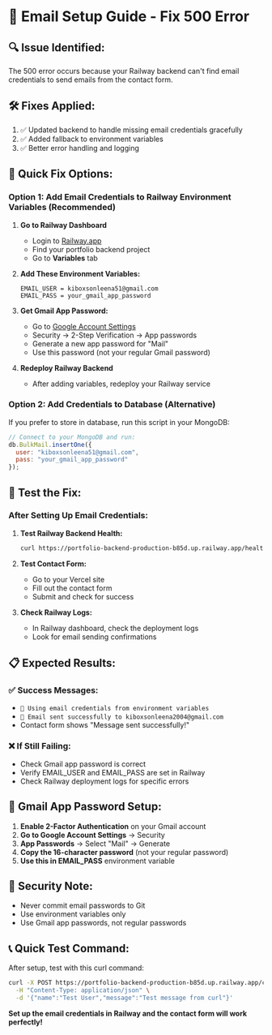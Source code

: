 # 📧 Email Setup Guide - Fix 500 Error

## 🔍 **Issue Identified:**
The 500 error occurs because your Railway backend can't find email credentials to send emails from the contact form.

## 🛠️ **Fixes Applied:**
1. ✅ Updated backend to handle missing email credentials gracefully
2. ✅ Added fallback to environment variables
3. ✅ Better error handling and logging

## 🚀 **Quick Fix Options:**

### Option 1: Add Email Credentials to Railway Environment Variables (Recommended)

1. **Go to Railway Dashboard**
   - Login to [Railway.app](https://railway.app)
   - Find your portfolio backend project
   - Go to **Variables** tab

2. **Add These Environment Variables:**
   ```
   EMAIL_USER = kiboxsonleena51@gmail.com
   EMAIL_PASS = your_gmail_app_password
   ```

3. **Get Gmail App Password:**
   - Go to [Google Account Settings](https://myaccount.google.com/)
   - Security → 2-Step Verification → App passwords
   - Generate a new app password for "Mail"
   - Use this password (not your regular Gmail password)

4. **Redeploy Railway Backend**
   - After adding variables, redeploy your Railway service

### Option 2: Add Credentials to Database (Alternative)

If you prefer to store in database, run this script in your MongoDB:

```javascript
// Connect to your MongoDB and run:
db.BulkMail.insertOne({
  user: "kiboxsonleena51@gmail.com",
  pass: "your_gmail_app_password"
});
```

## 🧪 **Test the Fix:**

### After Setting Up Email Credentials:

1. **Test Railway Backend Health:**
   ```bash
   curl https://portfolio-backend-production-b85d.up.railway.app/health
   ```

2. **Test Contact Form:**
   - Go to your Vercel site
   - Fill out the contact form
   - Submit and check for success

3. **Check Railway Logs:**
   - In Railway dashboard, check the deployment logs
   - Look for email sending confirmations

## 📋 **Expected Results:**

### ✅ Success Messages:
- `📧 Using email credentials from environment variables`
- `📧 Email sent successfully to kiboxsonleena2004@gmail.com`
- Contact form shows "Message sent successfully!"

### ❌ If Still Failing:
- Check Gmail app password is correct
- Verify EMAIL_USER and EMAIL_PASS are set in Railway
- Check Railway deployment logs for specific errors

## 🔧 **Gmail App Password Setup:**

1. **Enable 2-Factor Authentication** on your Gmail account
2. **Go to Google Account Settings** → Security
3. **App Passwords** → Select "Mail" → Generate
4. **Copy the 16-character password** (not your regular password)
5. **Use this in EMAIL_PASS** environment variable

## 🚨 **Security Note:**
- Never commit email passwords to Git
- Use environment variables only
- Use Gmail app passwords, not regular passwords

## 📞 **Quick Test Command:**
After setup, test with this curl command:
```bash
curl -X POST https://portfolio-backend-production-b85d.up.railway.app/contact \
  -H "Content-Type: application/json" \
  -d '{"name":"Test User","message":"Test message from curl"}'
```

**Set up the email credentials in Railway and the contact form will work perfectly!**
